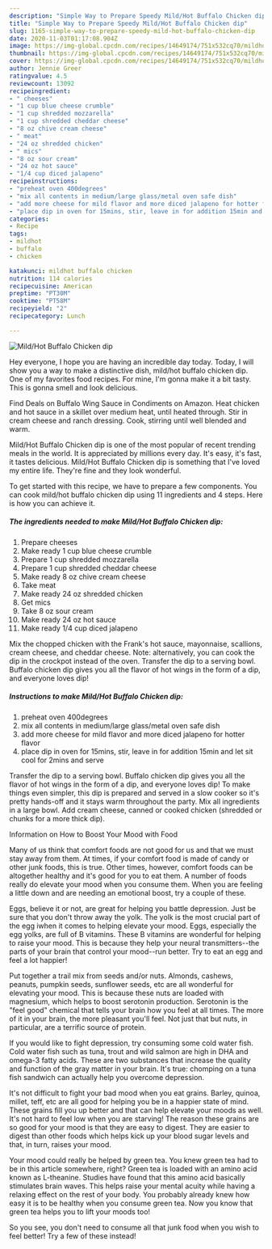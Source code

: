 ```yaml
---
description: "Simple Way to Prepare Speedy Mild/Hot Buffalo Chicken dip"
title: "Simple Way to Prepare Speedy Mild/Hot Buffalo Chicken dip"
slug: 1165-simple-way-to-prepare-speedy-mild-hot-buffalo-chicken-dip
date: 2020-11-03T01:17:08.904Z
image: https://img-global.cpcdn.com/recipes/14649174/751x532cq70/mildhot-buffalo-chicken-dip-recipe-main-photo.jpg
thumbnail: https://img-global.cpcdn.com/recipes/14649174/751x532cq70/mildhot-buffalo-chicken-dip-recipe-main-photo.jpg
cover: https://img-global.cpcdn.com/recipes/14649174/751x532cq70/mildhot-buffalo-chicken-dip-recipe-main-photo.jpg
author: Jennie Greer
ratingvalue: 4.5
reviewcount: 13092
recipeingredient:
- " cheeses"
- "1 cup blue cheese crumble"
- "1 cup shredded mozzarella"
- "1 cup shredded cheddar cheese"
- "8 oz chive cream cheese"
- " meat"
- "24 oz shredded chicken"
- " mics"
- "8 oz sour cream"
- "24 oz hot sauce"
- "1/4 cup diced jalapeno"
recipeinstructions:
- "preheat oven 400degrees"
- "mix all contents in medium/large glass/metal oven safe dish"
- "add more cheese for mild flavor and more diced jalapeno for hotter flavor"
- "place dip in oven for 15mins, stir, leave in for addition 15min and let sit cool for 2mins and serve"
categories:
- Recipe
tags:
- mildhot
- buffalo
- chicken

katakunci: mildhot buffalo chicken 
nutrition: 114 calories
recipecuisine: American
preptime: "PT30M"
cooktime: "PT58M"
recipeyield: "2"
recipecategory: Lunch

---
```



![Mild/Hot Buffalo Chicken dip](https://img-global.cpcdn.com/recipes/14649174/751x532cq70/mildhot-buffalo-chicken-dip-recipe-main-photo.jpg)

Hey everyone, I hope you are having an incredible day today. Today, I will show you a way to make a distinctive dish, mild/hot buffalo chicken dip. One of my favorites food recipes. For mine, I'm gonna make it a bit tasty. This is gonna smell and look delicious.

Find Deals on Buffalo Wing Sauce in Condiments on Amazon. Heat chicken and hot sauce in a skillet over medium heat, until heated through. Stir in cream cheese and ranch dressing. Cook, stirring until well blended and warm.

Mild/Hot Buffalo Chicken dip is one of the most popular of recent trending meals in the world. It is appreciated by millions every day. It's easy, it's fast, it tastes delicious. Mild/Hot Buffalo Chicken dip is something that I've loved my entire life. They're fine and they look wonderful.


To get started with this recipe, we have to prepare a few components. You can cook mild/hot buffalo chicken dip using 11 ingredients and 4 steps. Here is how you can achieve it.

<!--inarticleads1-->

##### The ingredients needed to make Mild/Hot Buffalo Chicken dip:

1. Prepare  cheeses
1. Make ready 1 cup blue cheese crumble
1. Prepare 1 cup shredded mozzarella
1. Prepare 1 cup shredded cheddar cheese
1. Make ready 8 oz chive cream cheese
1. Take  meat
1. Make ready 24 oz shredded chicken
1. Get  mics
1. Take 8 oz sour cream
1. Make ready 24 oz hot sauce
1. Make ready 1/4 cup diced jalapeno


Mix the chopped chicken with the Frank&#39;s hot sauce, mayonnaise, scallions, cream cheese, and cheddar cheese. Note: alternatively, you can cook the dip in the crockpot instead of the oven. Transfer the dip to a serving bowl. Buffalo chicken dip gives you all the flavor of hot wings in the form of a dip, and everyone loves dip! 

<!--inarticleads2-->

##### Instructions to make Mild/Hot Buffalo Chicken dip:

1. preheat oven 400degrees
1. mix all contents in medium/large glass/metal oven safe dish
1. add more cheese for mild flavor and more diced jalapeno for hotter flavor
1. place dip in oven for 15mins, stir, leave in for addition 15min and let sit cool for 2mins and serve


Transfer the dip to a serving bowl. Buffalo chicken dip gives you all the flavor of hot wings in the form of a dip, and everyone loves dip! To make things even simpler, this dip is prepared and served in a slow cooker so it&#39;s pretty hands-off and it stays warm throughout the party. Mix all ingredients in a large bowl. Add cream cheese, canned or cooked chicken (shredded or chunks for a more thick dip). 

Information on How to Boost Your Mood with Food


Many of us think that comfort foods are not good for us and that we must stay away from them. At times, if your comfort food is made of candy or other junk foods, this is true. Other times, however, comfort foods can be altogether healthy and it's good for you to eat them. A number of foods really do elevate your mood when you consume them. When you are feeling a little down and are needing an emotional boost, try a couple of these.

Eggs, believe it or not, are great for helping you battle depression. Just be sure that you don't throw away the yolk. The yolk is the most crucial part of the egg iwhen it comes to helping elevate your mood. Eggs, especially the egg yolks, are full of B vitamins. These B vitamins are wonderful for helping to raise your mood. This is because they help your neural transmitters--the parts of your brain that control your mood--run better. Try to eat an egg and feel a lot happier!

Put together a trail mix from seeds and/or nuts. Almonds, cashews, peanuts, pumpkin seeds, sunflower seeds, etc are all wonderful for elevating your mood. This is because these nuts are loaded with magnesium, which helps to boost serotonin production. Serotonin is the "feel good" chemical that tells your brain how you feel at all times. The more of it in your brain, the more pleasant you'll feel. Not just that but nuts, in particular, are a terrific source of protein.

If you would like to fight depression, try consuming some cold water fish. Cold water fish such as tuna, trout and wild salmon are high in DHA and omega-3 fatty acids. These are two substances that increase the quality and function of the gray matter in your brain. It's true: chomping on a tuna fish sandwich can actually help you overcome depression. 

It's not difficult to fight your bad mood when you eat grains. Barley, quinoa, millet, teff, etc are all good for helping you be in a happier state of mind. These grains fill you up better and that can help elevate your moods as well. It's not hard to feel low when you are starving! The reason these grains are so good for your mood is that they are easy to digest. They are easier to digest than other foods which helps kick up your blood sugar levels and that, in turn, raises your mood.

Your mood could really be helped by green tea. You knew green tea had to be in this article somewhere, right? Green tea is loaded with an amino acid known as L-theanine. Studies have found that this amino acid basically stimulates brain waves. This helps raise your mental acuity while having a relaxing effect on the rest of your body. You probably already knew how easy it is to be healthy when you consume green tea. Now you know that green tea helps you to lift your moods too!

So you see, you don't need to consume all that junk food when you wish to feel better! Try a few of these instead!

